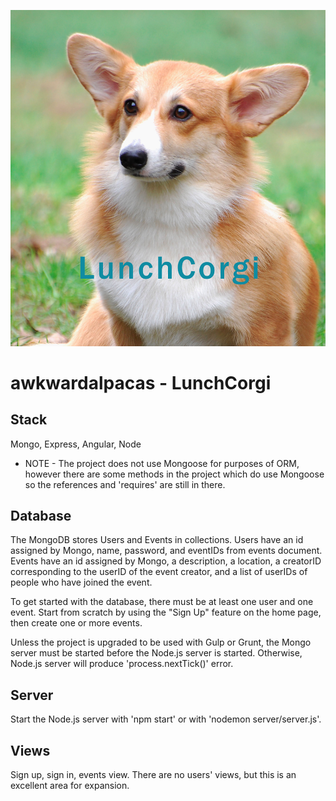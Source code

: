 ![lunchcorgi](/client/assets/lunchcorgi.jpg)

awkwardalpacas - LunchCorgi
===========================

Stack
-----
 
Mongo, Express, Angular, Node

 - NOTE -
The project does not use Mongoose for purposes of ORM, however there are some methods in the project which do use Mongoose so the references and 'requires' are still in there.

Database
--------
 
The MongoDB stores Users and Events in collections. Users have an id assigned by Mongo, name, password, and eventIDs from events document.  Events have an id assigned by Mongo, a description, a location, a creatorID corresponding to the userID of the event creator, and a list of userIDs of people who have joined the event.

To get started with the database, there must be at least one user and one event.  Start from scratch by using the "Sign Up" feature on the home page, then create one or more events. 
 
Unless the project is upgraded to be used with Gulp or Grunt, the Mongo server must be started before the Node.js server is started.  Otherwise, Node.js server will produce 'process.nextTick()' error.

Server
------

Start the Node.js server with 'npm start' or with 'nodemon server/server.js'.
 
Views
-----

Sign up, sign in, events view.  There are no users' views, but this is an excellent area for expansion.
